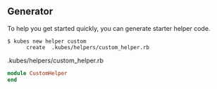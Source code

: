 ## Generator

To help you get started quickly, you can generate starter helper code.

    $ kubes new helper custom
          create  .kubes/helpers/custom_helper.rb

.kubes/helpers/custom_helper.rb

```ruby
module CustomHelper
end
```